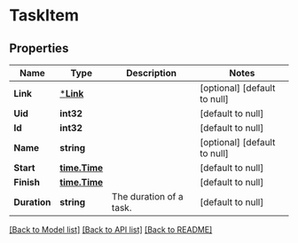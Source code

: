 # TaskItem

## Properties
Name | Type | Description | Notes
------------ | ------------- | ------------- | -------------
**Link** | [***Link**](Link.md) |  | [optional] [default to null]
**Uid** | **int32** |  | [default to null]
**Id** | **int32** |  | [default to null]
**Name** | **string** |  | [optional] [default to null]
**Start** | [**time.Time**](time.Time.md) |  | [default to null]
**Finish** | [**time.Time**](time.Time.md) |  | [default to null]
**Duration** | **string** | The duration of a task. | [default to null]

[[Back to Model list]](../README.md#documentation-for-models) [[Back to API list]](../README.md#documentation-for-api-endpoints) [[Back to README]](../README.md)


